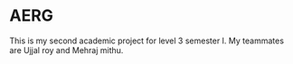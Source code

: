 # AERG
This is my second academic project for level 3 semester I. My teammates are Ujjal roy and Mehraj mithu.
